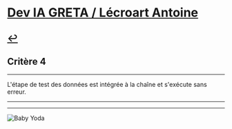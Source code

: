 
# [Dev IA GRETA / Lécroart Antoine](https://github.com/Dev-IA-2024/antoine.lecroart)

[↩️](..)
---

## Critère 4

---

L'étape de test des données est intégrée à la chaîne et s'exécute sans erreur.

---
---
![Baby Yoda](https://images3.alphacoders.com/110/1108129.jpg)
